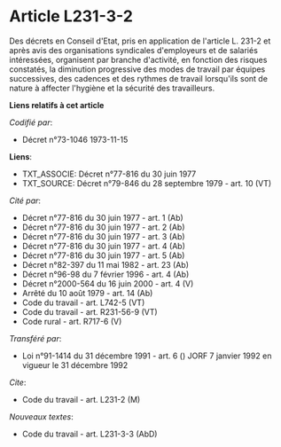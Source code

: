 # Article L231-3-2

Des décrets en Conseil d'Etat, pris en application de l'article L. 231-2 et après avis des organisations syndicales
d'employeurs et de salariés intéressées, organisent par branche d'activité, en fonction des risques constatés, la diminution
progressive des modes de travail par équipes successives, des cadences et des rythmes de travail lorsqu'ils sont de nature à
affecter l'hygiène et la sécurité des travailleurs.

**Liens relatifs à cet article**

_Codifié par_:

  - Décret n°73-1046 1973-11-15

**Liens**:

  - TXT_ASSOCIE: Décret n°77-816 du 30 juin 1977
  - TXT_SOURCE: Décret n°79-846 du 28 septembre 1979 - art. 10 (VT)

_Cité par_:

  - Décret n°77-816 du 30 juin 1977 - art. 1 (Ab)
  - Décret n°77-816 du 30 juin 1977 - art. 2 (Ab)
  - Décret n°77-816 du 30 juin 1977 - art. 3 (Ab)
  - Décret n°77-816 du 30 juin 1977 - art. 4 (Ab)
  - Décret n°77-816 du 30 juin 1977 - art. 5 (Ab)
  - Décret n°82-397 du 11 mai 1982 - art. 23 (Ab)
  - Décret n°96-98 du 7 février 1996 - art. 4 (Ab)
  - Décret n°2000-564 du 16 juin 2000 - art. 4 (V)
  - Arrêté du 10 août 1979 - art. 14 (Ab)
  - Code du travail - art. L742-5 (VT)
  - Code du travail - art. R231-56-9 (VT)
  - Code rural - art. R717-6 (V)

_Transféré par_:

  - Loi n°91-1414 du 31 décembre 1991 - art. 6 () JORF 7 janvier 1992 en vigueur le 31 décembre 1992

_Cite_:

  - Code du travail - art. L231-2 (M)

_Nouveaux textes_:

  - Code du travail - art. L231-3-3 (AbD)
